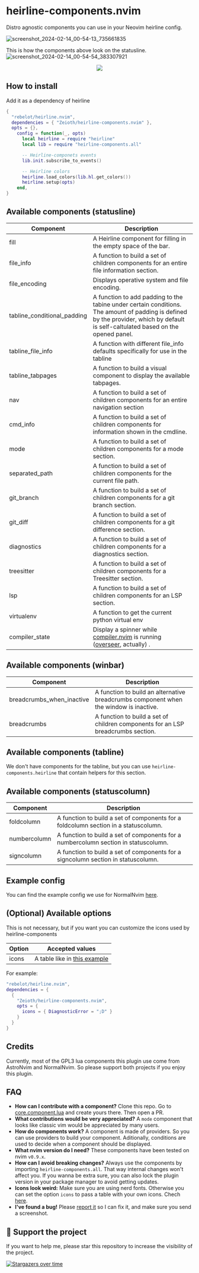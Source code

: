 # heirline-components.nvim
Distro agnostic components you can use in your Neovim heirline config.

![screenshot_2024-02-14_00-54-13_735661835](https://github.com/Zeioth/heirline-components.nvim/assets/3357792/f6d732f9-48b4-46e7-a15d-9fc03c68d434)

This is how the components above look on the statusline.
![screenshot_2024-02-14_00-54-54_383307921](https://github.com/Zeioth/heirline-components.nvim/assets/3357792/5f61572f-4f92-418e-8d67-cb5d7937b388)

<div align="center">
  <a href="https://discord.gg/ymcMaSnq7d" rel="nofollow">
      <img src="https://img.shields.io/discord/1121138836525813760?color=azure&labelColor=6DC2A4&logo=discord&logoColor=black&label=Join the discord server&style=for-the-badge" data-canonical-src="https://img.shields.io/discord/1121138836525813760">
    </a>
</div>

## How to install
Add it as a dependency of heirline

```lua
{
  "rebelot/heirline.nvim",
  dependencies = { "Zeioth/heirline-components.nvim" },
  opts = {},
    config = function(_, opts)
      local heirline = require "heirline"
      local lib = require "heirline-components.all"

      -- Heirline-componets events
      lib.init.subscribe_to_events()

      -- Heirline colors
      heirline.load_colors(lib.hl.get_colors())
      heirline.setup(opts)
    end,
}
```

## Available components (statusline)

| Component | Description |
|-----------|-------------|
| fill | A Heirline component for filling in the empty space of the bar. |
| file_info | A function to build a set of children components for an entire file information section. |
| file_encoding | Displays operative system and file encoding. |
| tabline_conditional_padding | A function to add padding to the tabine under certain conditions. The amount of padding is defined by the provider, which by default is self-caltulated based on the opened panel. |
| tabline_file_info | A function with different file_info defaults specifically for use in the tabline |
| tabline_tabpages | A function to build a visual component to display the available tabpages. |
| nav | A function to build a set of children components for an entire navigation section |
| cmd_info | A function to build a set of children components for information shown in the cmdline. |
| mode | A function to build a set of children components for a mode section. |
| separated_path | A function to build a set of children components for the current file path. |
| git_branch | A function to build a set of children components for a git branch section. |
| git_diff | A function to build a set of children components for a git difference section. |
| diagnostics | A function to build a set of children components for a diagnostics section. |
| treesitter | A function to build a set of children components for a Treesitter section. |
| lsp | A function to build a set of children components for an LSP section. |
| virtualenv | A function to get the current python virtual env |
| compiler_state | Display a spinner while [compiler.nvim](https://github.com/Zeioth/compiler.nvim) is running ([overseer](https://github.com/stevearc/overseer.nvim), actually) . |

## Available components (winbar)

| Component | Description |
|-----------|-------------|
| breadcrumbs_when_inactive | A function to build an alternative breadcrumbs component when the window is inactive. |
| breadcrumbs | A function to build a set of children components for an LSP breadcrumbs section. |

## Available components (tabline)
We don't have components for the tabline, but you can use `heirline-components.heirline` that contain helpers for this section.

## Available components (statuscolumn)

| Component | Description |
|-----------|-------------|
| foldcolumn | A function to build a set of components for a foldcolumn section in a statuscolumn. |
| numbercolumn | A function to build a set of components for a numbercolumn section in statuscolumn. |
| signcolumn | A function to build a set of components for a signcolumn section in statuscolumn. |

## Example config
You can find the example config we use for NormalNvim [here](https://github.com/NormalNvim/NormalNvim/blob/75cb58366cc7b143ee0a0ed15499feff44c4555a/lua/plugins/2-ui.lua#L276).

## (Optional) Available options
This is not necessary, but if you want you can customize the icons used by heirline-components

| Option | Accepted values |
|--------|-------------|
| icons  | A table like in [this example](https://github.com/Zeioth/heirline-components.nvim/blob/main/lua/heirline-components/config.lua) |

For example:
```lua
"rebelot/heirline.nvim",
dependencies = {
  {
    "Zeioth/heirline-components.nvim",
    opts = {
      icons = { DiagnosticError = ";D" }
    }
  }
}
```
## Credits
Currently, most of the GPL3 lua components this plugin use come from AstroNvim and NormalNvim. So please support both projects if you enjoy this plugin.

## FAQ
* **How can I contribute with a component?** Clone this repo. Go to [core.component.lua](https://github.com/Zeioth/heirline-components.nvim/blob/main/lua/heirline-components/core/component.lua) and create yours there. Then open a PR.
* **What contributions would be very appreciated?** A `mode` component that looks like classic vim would be appreciated by many users.
* **How do components work?** A component is made of providers. So you can use providers to build your component. Aditionally, conditions are used to decide when a component should be displayed.
* **What nvim version do I need?** These components have been tested on nvim `v0.9.x`.
* **How can I avoid breaking changes?** Always use the components by importing `heirline-components.all`. That way internal changes won't affect you. If you wanna be extra sure, you can also lock the plugin version in your package manager to avoid getting updates.
* **Icons look weird:** Make sure you are using nerd fonts. Otherwise you can set the option `icons` to pass a table with your own icons. Chech [here](https://github.com/Zeioth/heirline-components.nvim/blob/main/lua/heirline-components/config.lua).
* **I've found a bug!** Please [report it](https://github.com/Zeioth/heirline-components.nvim/issues) so I can fix it, and make sure you send a screenshot. 

## 🌟 Support the project
If you want to help me, please star this repository to increase the visibility of the project.

[![Stargazers over time](https://starchart.cc/Zeioth/Compiler.nvim.svg)](https://starchart.cc/Zeioth/heirline-components.nvim)
